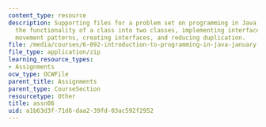 ```yaml
---
content_type: resource
description: Supporting files for a problem set on programming in Java, separating
  the functionality of a class into two classes, implementing interfaces, multiple
  movement patterns, creating interfaces, and reducing duplication.
file: /media/courses/6-092-introduction-to-programming-in-java-january-iap-2010/a1b63d3f71d6daa239fd03ac592f2952_assn06.zip
file_type: application/zip
learning_resource_types:
- Assignments
ocw_type: OCWFile
parent_title: Assignments
parent_type: CourseSection
resourcetype: Other
title: assn06
uid: a1b63d3f-71d6-daa2-39fd-03ac592f2952
---
```

